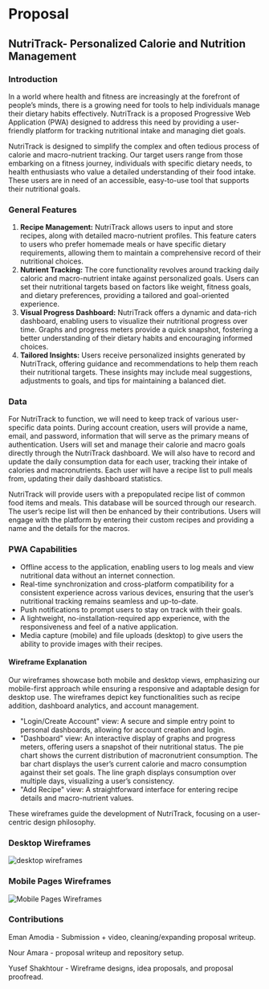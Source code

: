 # Proposal
## NutriTrack- Personalized Calorie and Nutrition Management
### Introduction

In a world where health and fitness are increasingly at the forefront of people’s minds, there is a growing need for tools to help individuals manage their dietary habits effectively. NutriTrack is a proposed Progressive Web Application (PWA) designed to address this need by providing a user-friendly platform for tracking nutritional intake and managing diet goals.

NutriTrack is designed to simplify the complex and often tedious process of calorie and macro-nutrient tracking. Our target users range from those embarking on a fitness journey, individuals with specific dietary needs, to health enthusiasts who value a detailed understanding of their food intake. These users are in need of an accessible, easy-to-use tool that supports their nutritional goals.

### General Features

1. **Recipe Management:** NutriTrack allows users to input and store recipes, along with detailed macro-nutrient profiles. This feature caters to users who prefer homemade meals or have specific dietary requirements, allowing them to maintain a comprehensive record of their nutritional choices.
2. **Nutrient Tracking:** The core functionality revolves around tracking daily caloric and macro-nutrient intake against personalized goals. Users can set their nutritional targets based on factors like weight, fitness goals, and dietary preferences, providing a tailored and goal-oriented experience.
3. **Visual Progress Dashboard:** NutriTrack offers a dynamic and data-rich dashboard, enabling users to visualize their nutritional progress over time. Graphs and progress meters provide a quick snapshot, fostering a better understanding of their dietary habits and encouraging informed choices.
4. **Tailored Insights:** Users receive personalized insights generated by NutriTrack, offering guidance and recommendations to help them reach their nutritional targets. These insights may include meal suggestions, adjustments to goals, and tips for maintaining a balanced diet.

### Data

For NutriTrack to function, we will need to keep track of various user-specific data points. During account creation, users will provide a name, email, and password, information that will serve as the primary means of authentication. Users will set and manage their calorie and macro goals directly through the NutriTrack dashboard. We will also have to record and update the daily consumption data for each user, tracking their intake of calories and macronutrients. Each user will have a recipe list to pull meals from, updating their daily dashboard statistics.

NutriTrack will provide users with a prepopulated recipe list of common food items and meals. This database will be sourced through our research. The user’s recipe list will then be enhanced by their contributions. Users will engage with the platform by entering their custom recipes and providing a name and the details for the macros.

### PWA Capabilities

- Offline access to the application, enabling users to log meals and view nutritional data without an internet connection.
- Real-time synchronization and cross-platform compatibility for a consistent experience across various devices, ensuring that the user’s nutritional tracking remains seamless and up-to-date.
- Push notifications to prompt users to stay on track with their goals.
- A lightweight, no-installation-required app experience, with the responsiveness and feel of a native application.
- Media capture (mobile) and file uploads (desktop) to give users the ability to provide images with their recipes.

#### Wireframe Explanation

Our wireframes showcase both mobile and desktop views, emphasizing our mobile-first approach while ensuring a responsive and adaptable design for desktop use. The wireframes depict key functionalities such as recipe addition, dashboard analytics, and account management.
+ "Login/Create Account" view: A secure and simple entry point to personal dashboards, allowing for account creation and login.
+ "Dashboard" view: An interactive display of graphs and progress meters, offering users a snapshot of their nutritional status. The pie chart shows the current distribution of macronutrient consumption. The bar chart displays the user’s current calorie and macro consumption against their set goals. The line graph displays consumption over multiple days, visualizing a user’s consistency.
+ "Add Recipe" view: A straightforward interface for entering recipe details and macro-nutrient values.


These wireframes guide the development of NutriTrack, focusing on a user-centric design philosophy.
### Desktop Wireframes
![desktop wireframes](https://github.ncsu.edu/engr-csc342/csc342-2024Spring-GroupM/blob/main/Proposal/Wireframes/DesktopWireframes.png)
### Mobile Pages Wireframes
![Mobile Pages Wireframes](https://github.ncsu.edu/engr-csc342/csc342-2024Spring-GroupM/blob/main/Proposal/Wireframes/MobilePagesWireframes.png)

### Contributions
Eman Amodia - Submission + video, cleaning/expanding proposal writeup.

Nour Amara - proposal writeup and repository setup.

Yusef Shakhtour - Wireframe designs, idea proposals, and proposal proofread.
